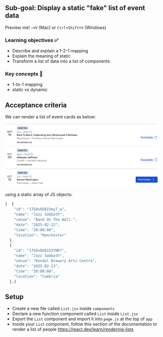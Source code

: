 ## Sub-goal: Display a static "fake" list of event data


Preview me! `⇧⌘V` (Mac)  or `Ctrl+Shift+V` (Windows)


### Learning objectives ✅

- Describe and explain a 1-2-1 mapping
- Explain the meaning of static
- Transform a list of data into a list of components

### Key concepts 🔑

- 1-to-1 mapping
- static vs dynamic


## Acceptance criteria

We can render a list of event cards as below:

![alt text](image.png)

using a static array of JS objects:

```js
[  {
    "id": "17GOvOG615my7_w",
    "name": "Jazz Sabbath",
    "venue": "Band On The Wall.",
    "date": "2025-02-12",
    "time": "20:00:00",
    "location": "Manchester"
  },
  {
    "id": "17GOvOG6153YNR7",
    "name": "Jazz Sabbath",
    "venue": "Kendal Brewery Arts Centre",
    "date": "2025-02-13",
    "time": "20:00:00",
    "location": "Cumbria"
  },]
```

## Setup

- Create a new file called `List.jsx` inside `components`
- Declare a new function component called `List` inside `List.jsx`
- Export the `List` component and import it into `page.js` at the top of `app`
- Inside your `List` component, follow this section of the documentation to render a list of people https://react.dev/learn/rendering-lists